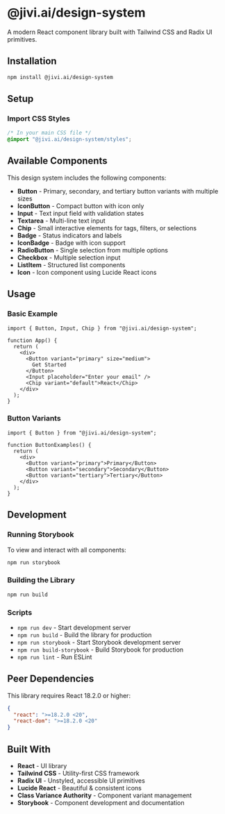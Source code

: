 # @jivi.ai/design-system

A modern React component library built with Tailwind CSS and Radix UI primitives.

## Installation

```bash
npm install @jivi.ai/design-system
```

## Setup

### Import CSS Styles

```css
/* In your main CSS file */
@import "@jivi.ai/design-system/styles";
```

## Available Components

This design system includes the following components:

- **Button** - Primary, secondary, and tertiary button variants with multiple sizes
- **IconButton** - Compact button with icon only
- **Input** - Text input field with validation states
- **Textarea** - Multi-line text input
- **Chip** - Small interactive elements for tags, filters, or selections
- **Badge** - Status indicators and labels
- **IconBadge** - Badge with icon support
- **RadioButton** - Single selection from multiple options
- **Checkbox** - Multiple selection input
- **ListItem** - Structured list components
- **Icon** - Icon component using Lucide React icons

## Usage

### Basic Example

```tsx
import { Button, Input, Chip } from "@jivi.ai/design-system";

function App() {
  return (
    <div>
      <Button variant="primary" size="medium">
        Get Started
      </Button>
      <Input placeholder="Enter your email" />
      <Chip variant="default">React</Chip>
    </div>
  );
}
```

### Button Variants

```tsx
import { Button } from "@jivi.ai/design-system";

function ButtonExamples() {
  return (
    <div>
      <Button variant="primary">Primary</Button>
      <Button variant="secondary">Secondary</Button>
      <Button variant="tertiary">Tertiary</Button>
    </div>
  );
}
```

## Development

### Running Storybook

To view and interact with all components:

```bash
npm run storybook
```

### Building the Library

```bash
npm run build
```

### Scripts

- `npm run dev` - Start development server
- `npm run build` - Build the library for production
- `npm run storybook` - Start Storybook development server
- `npm run build-storybook` - Build Storybook for production
- `npm run lint` - Run ESLint

## Peer Dependencies

This library requires React 18.2.0 or higher:

```json
{
  "react": ">=18.2.0 <20",
  "react-dom": ">=18.2.0 <20"
}
```

## Built With

- **React** - UI library
- **Tailwind CSS** - Utility-first CSS framework
- **Radix UI** - Unstyled, accessible UI primitives
- **Lucide React** - Beautiful & consistent icons
- **Class Variance Authority** - Component variant management
- **Storybook** - Component development and documentation
